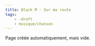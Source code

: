 ```yaml
---
title: Black M - Sur ma route
tags:
    - -draft
    - musique/chanson
---
```


Page créée automatiquement, mais vide.

